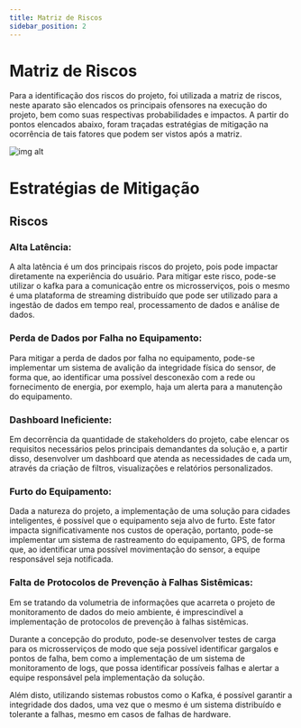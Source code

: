 ```yaml
---
title: Matriz de Riscos
sidebar_position: 2
---
```

# Matriz de Riscos
Para a identificação dos riscos do projeto, foi utilizada a matriz de riscos, neste aparato são elencados os principais ofensores na execução do projeto, bem como suas respectivas probabilidades e impactos. A partir do pontos elencados abaixo, foram traçadas estratégias de mitigação na ocorrência de tais fatores que podem ser vistos após a matriz.

![img alt](/img/risk_matrix_v1.jpg)

# Estratégias de Mitigação
## Riscos 
### Alta Latência:
A alta latência é um dos principais riscos do projeto, pois pode impactar diretamente na experiência do usuário. Para mitigar este risco, pode-se utilizar o kafka para a comunicação entre os microsserviços, pois o mesmo é uma plataforma de streaming distribuído que pode ser utilizado para a ingestão de dados em tempo real, processamento de dados e análise de dados.

### Perda de Dados por Falha no Equipamento:
Para mitigar a perda de dados por falha no equipamento, pode-se implementar um sistema de avalição da integridade física do sensor, de forma que, ao identificar uma possível desconexão com a rede ou fornecimento de energia, por exemplo, haja um alerta para a manutenção do equipamento.

### Dashboard Ineficiente:
Em decorrência da quantidade de stakeholders do projeto, cabe elencar os requisitos necessários pelos principais demandantes da solução e, a partir disso, desenvolver um dashboard que atenda as necessidades de cada um, através da criação de filtros, visualizações e relatórios personalizados.

### Furto do Equipamento:
Dada a natureza do projeto, a implementação de uma solução para cidades inteligentes, é possível que o equipamento seja alvo de furto. Este fator impacta significativamente nos custos de operação, portanto, pode-se implementar um sistema de rastreamento do equipamento, GPS, de forma que, ao identificar uma possível movimentação do sensor, a equipe responsável seja notificada.

### Falta de Protocolos de Prevenção à Falhas Sistêmicas:
Em se tratando da volumetria de informações que acarreta o projeto de monitoramento de dados do meio ambiente, é imprescindível a implementação de protocolos de prevenção à falhas sistêmicas. 

Durante a concepção do produto, pode-se desenvolver testes de carga para os microsserviços de modo que seja possível identificar gargalos e pontos de falha, bem como a implementação de um sistema de monitoramento de logs, que possa identificar possíveis falhas e alertar a equipe responsável pela implementação da solução. 

Além disto, utilizando sistemas robustos como o Kafka, é possível garantir a integridade dos dados, uma vez que o mesmo é um sistema distribuído e tolerante a falhas, mesmo em casos de falhas de hardware.
